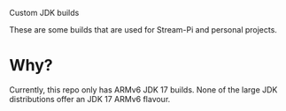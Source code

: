 Custom JDK builds

These are some builds that are used for Stream-Pi and personal projects.

# Why?

Currently, this repo only has ARMv6 JDK 17 builds. None of the large JDK distributions offer an JDK 17 ARMv6 flavour.
